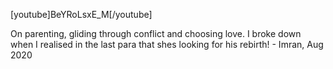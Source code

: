 [youtube]BeYRoLsxE_M[/youtube]

On parenting, gliding through conflict and choosing love. I broke down when I realised in the last para that shes looking for his rebirth! - Imran, Aug 2020

